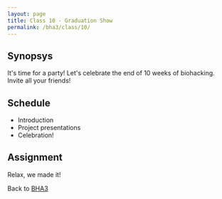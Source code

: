 ```yaml
---
layout: page
title: Class 10 - Graduation Show
permalink: /bha3/class/10/
---
```


## Synopsys

It's time for a party! Let's celebrate the end of 10 weeks of biohacking. Invite all your friends!

## Schedule

* Introduction
* Project presentations
* Celebration!

## Assignment

Relax, we made it!

Back to [BHA3](/bha3/)
